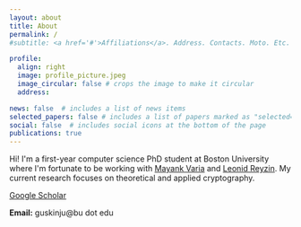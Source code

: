 ```yaml
---
layout: about
title: About
permalink: /
#subtitle: <a href='#'>Affiliations</a>. Address. Contacts. Moto. Etc.

profile:
  align: right
  image: profile_picture.jpeg
  image_circular: false # crops the image to make it circular
  address: 

news: false  # includes a list of news items
selected_papers: false # includes a list of papers marked as "selected={true}"
social: false  # includes social icons at the bottom of the page
publications: true
---
```


Hi! I'm a first-year computer science PhD student at Boston University where I'm fortunate to be working with [Mayank Varia](https://www.mvaria.com/) and [Leonid Reyzin](https://www.bu.edu/cs/profiles/leonid-reyzin/). My current research focuses on theoretical and applied cryptography.
 
<!-- I am especially interested in solving problems with practical applications to blockchain technology and ... -->

[Google Scholar](https://scholar.google.com/citations?user=mSJvBx0AAAAJ&hl=en&oi=ao)

**Email:** guskinju@bu dot edu
<br>
